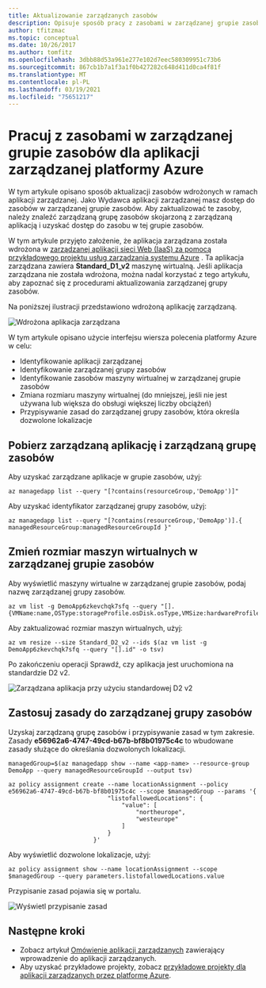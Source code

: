 ```yaml
---
title: Aktualizowanie zarządzanych zasobów
description: Opisuje sposób pracy z zasobami w zarządzanej grupie zasobów dla aplikacji zarządzanej platformy Azure.
author: tfitzmac
ms.topic: conceptual
ms.date: 10/26/2017
ms.author: tomfitz
ms.openlocfilehash: 3dbb88d53a961e277e102d7eec580309951c73b6
ms.sourcegitcommit: 867cb1b7a1f3a1f0b427282c648d411d0ca4f81f
ms.translationtype: MT
ms.contentlocale: pl-PL
ms.lasthandoff: 03/19/2021
ms.locfileid: "75651217"
---
```

# <a name="work-with-resources-in-the-managed-resource-group-for-azure-managed-application"></a>Pracuj z zasobami w zarządzanej grupie zasobów dla aplikacji zarządzanej platformy Azure

W tym artykule opisano sposób aktualizacji zasobów wdrożonych w ramach aplikacji zarządzanej. Jako Wydawca aplikacji zarządzanej masz dostęp do zasobów w zarządzanej grupie zasobów. Aby zaktualizować te zasoby, należy znaleźć zarządzaną grupę zasobów skojarzoną z zarządzaną aplikacją i uzyskać dostęp do zasobu w tej grupie zasobów.

W tym artykule przyjęto założenie, że aplikacja zarządzana została wdrożona w [zarządzanej aplikacji sieci Web (IaaS) za pomocą przykładowego projektu usług zarządzania systemu Azure](https://github.com/Azure/azure-managedapp-samples/tree/master/Managed%20Application%20Sample%20Packages/201-managed-web-app) . Ta aplikacja zarządzana zawiera **Standard_D1_v2** maszynę wirtualną. Jeśli aplikacja zarządzana nie została wdrożona, można nadal korzystać z tego artykułu, aby zapoznać się z procedurami aktualizowania zarządzanej grupy zasobów.

Na poniższej ilustracji przedstawiono wdrożoną aplikację zarządzaną.

![Wdrożona aplikacja zarządzana](./media/update-managed-resources/deployed.png)

W tym artykule opisano użycie interfejsu wiersza polecenia platformy Azure w celu:

* Identyfikowanie aplikacji zarządzanej
* Identyfikowanie zarządzanej grupy zasobów
* Identyfikowanie zasobów maszyny wirtualnej w zarządzanej grupie zasobów
* Zmiana rozmiaru maszyny wirtualnej (do mniejszej, jeśli nie jest używana lub większa do obsługi większej liczby obciążeń)
* Przypisywanie zasad do zarządzanej grupy zasobów, która określa dozwolone lokalizacje

## <a name="get-managed-application-and-managed-resource-group"></a>Pobierz zarządzaną aplikację i zarządzaną grupę zasobów

Aby uzyskać zarządzane aplikacje w grupie zasobów, użyj:

```azurecli-interactive
az managedapp list --query "[?contains(resourceGroup,'DemoApp')]"
```

Aby uzyskać identyfikator zarządzanej grupy zasobów, użyj:

```azurecli-interactive
az managedapp list --query "[?contains(resourceGroup,'DemoApp')].{ managedResourceGroup:managedResourceGroupId }"
```

## <a name="resize-vms-in-managed-resource-group"></a>Zmień rozmiar maszyn wirtualnych w zarządzanej grupie zasobów

Aby wyświetlić maszyny wirtualne w zarządzanej grupie zasobów, podaj nazwę zarządzanej grupy zasobów.

```azurecli-interactive
az vm list -g DemoApp6zkevchqk7sfq --query "[].{VMName:name,OSType:storageProfile.osDisk.osType,VMSize:hardwareProfile.vmSize}"
```

Aby zaktualizować rozmiar maszyn wirtualnych, użyj:

```azurecli-interactive
az vm resize --size Standard_D2_v2 --ids $(az vm list -g DemoApp6zkevchqk7sfq --query "[].id" -o tsv)
```

Po zakończeniu operacji Sprawdź, czy aplikacja jest uruchomiona na standardzie D2 v2.

![Zarządzana aplikacja przy użyciu standardowej D2 v2](./media/update-managed-resources/upgraded.png)

## <a name="apply-policy-to-managed-resource-group"></a>Zastosuj zasady do zarządzanej grupy zasobów

Uzyskaj zarządzaną grupę zasobów i przypisywanie zasad w tym zakresie. Zasady **e56962a6-4747-49cd-b67b-bf8b01975c4c** to wbudowane zasady służące do określania dozwolonych lokalizacji.

```azurecli-interactive
managedGroup=$(az managedapp show --name <app-name> --resource-group DemoApp --query managedResourceGroupId --output tsv)

az policy assignment create --name locationAssignment --policy e56962a6-4747-49cd-b67b-bf8b01975c4c --scope $managedGroup --params '{
                            "listofallowedLocations": {
                                "value": [
                                    "northeurope",
                                    "westeurope"
                                ]
                            }
                        }'
```

Aby wyświetlić dozwolone lokalizacje, użyj:

```azurecli-interactive
az policy assignment show --name locationAssignment --scope $managedGroup --query parameters.listofallowedLocations.value
```

Przypisanie zasad pojawia się w portalu.

![Wyświetl przypisanie zasad](./media/update-managed-resources/assignment.png)

## <a name="next-steps"></a>Następne kroki

* Zobacz artykuł [Omówienie aplikacji zarządzanych](overview.md) zawierający wprowadzenie do aplikacji zarządzanych.
* Aby uzyskać przykładowe projekty, zobacz [przykładowe projekty dla aplikacji zarządzanych przez platformę Azure](sample-projects.md).
